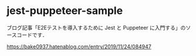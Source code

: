 # jest-puppeteer-sample

ブログ記事「E2Eテストを導入するために Jest と Puppeteer に入門する」のソースコードです．

https://bake0937.hatenablog.com/entry/2019/11/24/084947
